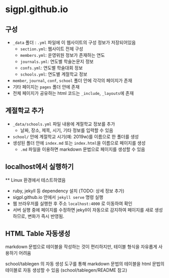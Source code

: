 # sigpl.github.io

## 구성

- `_data` 폴더 : `.yml` 파일에 이 웹사이트의 구성 정보가 저장되어있음
  + `section.yml`: 웹사이트 전체 구성
  + `members.yml`: 운영위원 정보가 존재하는 연도
  + `journals.yml`: 연도별 학술논문지 정보
  + `confs.yml`: 연도별 학술대회 정보
  + `schools.yml`: 연도별 계절학교 정보
- `member`, `journal`, `conf`, `school` 폴더 안에 각각의 페이지가 존재
- 기타 페이지는 `pages` 폴더 안에 존재
- 전체 페이지가 공유하는 html 코드는 `_include`, `_layouts`에 존재

## 계절학교 추가

- `_data/schools.yml` 파일 내용에 계절학교 정보를 추가
  + 날짜, 장소, 제목, 시기, 기타 정보를 입력할 수 있음
- `school/` 안에 계절학교 시기(예: 2019w)를 이름으로 한 폴더를 생성
- 생성된 폴더 안에 `index.md` 또는 `index.html`을 이름으로 페이지를 생성
  + `.md` 파일을 이용하면 markdown 문법으로 페이지를 생성할 수 있음

## localhost에서 실행하기

** Linux 환경에서 테스트하였음

- ruby, jekyll 등 dependency 설치 (TODO: 상세 정보 추가)
- sigpl.github.io 안에서 `jekyll serve` 명령 실행
- 웹 브라우저를 실행한 후 주소 `localhost:4000` 로 이동하여 확인
- 서버 실행 중에 페이지를 수정하면 jekyll이 자동으로 감지하여 페이지를 새로 생성하므로, 변화가 즉시 반영됨.


## HTML Table 자동생성

markdown 문법으로 테이블을 작성하는 것이 편리하지만, 테이블 형식을 자유롭게 사용하기 어려움

school/tablegen 의 자동 생성 도구를 통해 markdown 문법의 테이블을 html 문법의 테이블로 자동 생성할 수 있음 (school/tablegen/README 참고)
